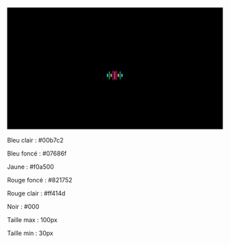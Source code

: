 ![](../.github/assets/music-animation.gif)

Bleu clair : #00b7c2

Bleu foncé : #07686f

Jaune : #f0a500

Rouge foncé : #821752

Rouge clair : #ff414d

Noir : #000

Taille max : 100px

Taille min : 30px
